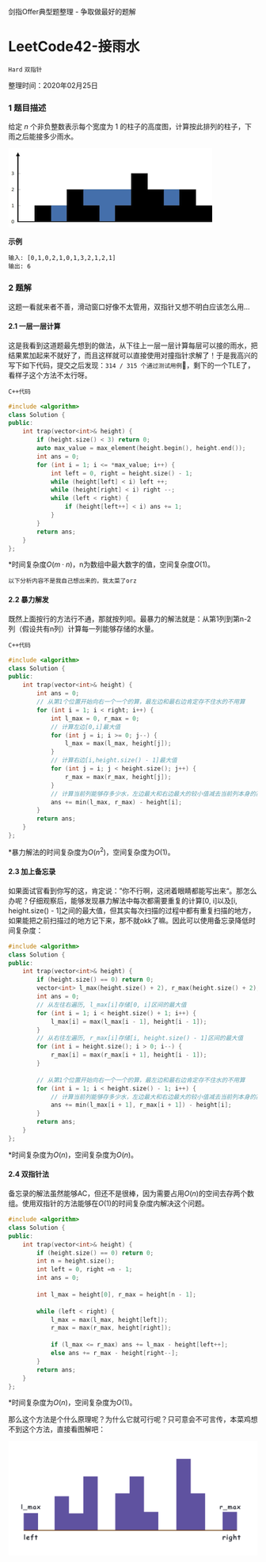 剑指Offer典型题整理 - 争取做最好的题解

# LeetCode42-接雨水

`Hard` `双指针` 

整理时间：2020年02月25日



### 1 题目描述

给定 *n* 个非负整数表示每个宽度为 1 的柱子的高度图，计算按此排列的柱子，下雨之后能接多少雨水。

![](./images/l-42.png)



**示例**

```
输入: [0,1,0,2,1,0,1,3,2,1,2,1]
输出: 6
```



### 2 题解

这题一看就来者不善，滑动窗口好像不太管用，双指针又想不明白应该怎么用...

#### 2.1 一层一层计算

这是我看到这道题最先想到的做法，从下往上一层一层计算每层可以接的雨水，把结果累加起来不就好了，而且这样就可以直接使用对撞指针求解了！于是我高兴的写下如下代码，提交之后发现：`314 / 315 个通过测试用例`🙂，剩下的一个TLE了，看样子这个方法不太行呀。

`C++代码`

```cpp
#include <algorithm>
class Solution {
public:
    int trap(vector<int>& height) {
        if (height.size() < 3) return 0;
        auto max_value = max_element(height.begin(), height.end());
        int ans = 0;
        for (int i = 1; i <= *max_value; i++) {
            int left = 0, right = height.size() - 1;
            while (height[left] < i) left ++;
            while (height[right] < i) right --;
            while (left < right) {
                if (height[left++] < i) ans += 1;
            }
        }
        return ans;
    }
};
```

*时间复杂度$O(m·n)$，n为数组中最大数字的值，空间复杂度$O(1)$。



`以下分析内容不是我自己想出来的，我太菜了orz`

#### 2.2 暴力解发

既然上面按行的方法行不通，那就按列呗。最暴力的解法就是：从第1列到第n-2列（假设共有n列）计算每一列能够存储的水量。

`C++代码`

```cpp
#include <algorithm>
class Solution {
public:
    int trap(vector<int>& height) {
        int ans = 0;
        // 从第1个位置开始向右一个一个的算，最左边和最右边肯定存不住水的不用算
        for (int i = 1; i < right; i++) {
            int l_max = 0, r_max = 0;
            // 计算左边[0,i]最大值
            for (int j = i; i >= 0; j--) {
                l_max = max(l_max, height[j]);
            }
            // 计算右边[i,height.size() - 1]最大值
            for (int j = i; j < height.size(); j++) {
                r_max = max(r_max, height[j]);
            }
            // 计算当前列能够存多少水，左边最大和右边最大的较小值减去当前列本身的高度即为存水量
            ans += min(l_max, r_max) - height[i];
        }
        return ans;
    }
};
```

*暴力解法的时间复杂度为$O(n^2)$，空间复杂度为$O(1)$。



#### 2.3 加上备忘录

如果面试官看到你写的这，肯定说：”你不行啊，这闭着眼睛都能写出来“。那怎么办呢？仔细观察后，能够发现暴力解法中每次都需要重复的计算[0, i]以及[i, height.size() - 1]之间的最大值，但其实每次扫描的过程中都有重复扫描的地方，如果能把之前扫描过的地方记下来，那不就okk了嘛。因此可以使用备忘录降低时间复杂度：

```cpp
#include <algorithm>
class Solution {
public:
    int trap(vector<int>& height) {
        if (height.size() == 0) return 0;
        vector<int> l_max(height.size() + 2), r_max(height.size() + 2);
        int ans = 0;
        // 从左往右遍历, l_max[i]存储[0, i]区间的最大值
        for (int i = 1; i < height.size() + 1; i++) {
            l_max[i] = max(l_max[i - 1], height[i - 1]);
        }
        // 从右往左遍历, r_max[i]存储[i, height.size() - 1]区间的最大值
        for (int i = height.size(); i > 0; i--) {
            r_max[i] = max(r_max[i + 1], height[i - 1]);
        }

        // 从第1个位置开始向右一个一个的算，最左边和最右边肯定存不住水的不用算
        for (int i = 1; i < height.size() - 1; i++) {
            // 计算当前列能够存多少水，左边最大和右边最大的较小值减去当前列本身的高度即为存水量
            ans += min(l_max[i + 1], r_max[i + 1]) - height[i];
        }
        return ans;
    }
};
```

*时间复杂度为$O(n)$，空间复杂度为$O(n)$。



#### 2.4 双指针法

备忘录的解法虽然能够AC，但还不是很棒，因为需要占用$O(n)$的空间去存两个数组。使用双指针的方法能够在$O(1)$的时间复杂度内解决这个问题。

```cpp
#include <algorithm>
class Solution {
public:
    int trap(vector<int>& height) {
        if (height.size() == 0) return 0;
        int n = height.size();
        int left = 0, right =n - 1;
        int ans = 0;

        int l_max = height[0], r_max = height[n - 1];
        
        while (left < right) {
            l_max = max(l_max, height[left]);
            r_max = max(r_max, height[right]);

            if (l_max <= r_max) ans += l_max - height[left++];
            else ans += r_max - height[right--];
        }
        return ans;
    }
};
```

*时间复杂度为$O(n)$，空间复杂度为$O(1)$。



那么这个方法是个什么原理呢？为什么它就可行呢？只可意会不可言传，本菜鸡想不到这个方法，直接看图解吧：

![](./images/l-42.gif)

